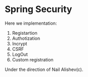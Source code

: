 # Spring Security

Here we implementation:
1. Registartion 
2. Authotization
3. Incrypt 
4. CSRF
5. LogOut
6. Custom registration

Under the direction of Nail Alishev(c).
